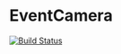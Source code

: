 # EventCamera

[![Build Status](https://travis-ci.org/HenkkaL/EventCamera.svg?branch=master)](https://travis-ci.org/HenkkaL/EventCamera)

